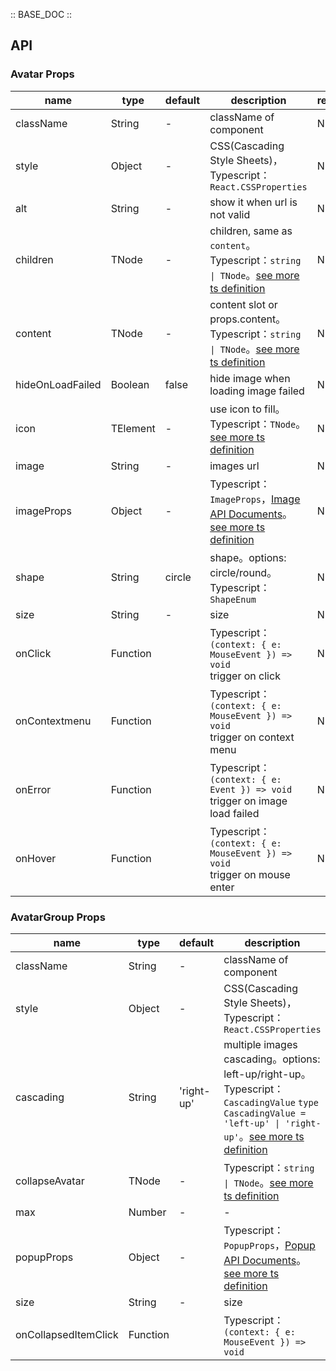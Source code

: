 :: BASE_DOC ::

## API

### Avatar Props

name | type | default | description | required
-- | -- | -- | -- | --
className | String | - | className of component | N
style | Object | - | CSS(Cascading Style Sheets)，Typescript：`React.CSSProperties` | N
alt | String | - | show it when url is not valid | N
children | TNode | - | children, same as `content`。Typescript：`string \| TNode`。[see more ts definition](https://github.com/Tencent/tdesign-react/blob/develop/src/common.ts) | N
content | TNode | - | content slot or props.content。Typescript：`string \| TNode`。[see more ts definition](https://github.com/Tencent/tdesign-react/blob/develop/src/common.ts) | N
hideOnLoadFailed | Boolean | false | hide image when loading image failed | N
icon | TElement | - | use icon to fill。Typescript：`TNode`。[see more ts definition](https://github.com/Tencent/tdesign-react/blob/develop/src/common.ts) | N
image | String | - | images url | N
imageProps | Object | - | Typescript：`ImageProps`，[Image API Documents](./image?tab=api)。[see more ts definition](https://github.com/Tencent/tdesign-react/blob/develop/src/avatar/type.ts) | N
shape | String | circle | shape。options: circle/round。Typescript：`ShapeEnum` | N
size | String | - | size | N
onClick | Function |  | Typescript：`(context: { e: MouseEvent }) => void`<br/>trigger on click | N
onContextmenu | Function |  | Typescript：`(context: { e: MouseEvent }) => void`<br/>trigger on context menu | N
onError | Function |  | Typescript：`(context: { e: Event }) => void`<br/>trigger on image load failed | N
onHover | Function |  | Typescript：`(context: { e: MouseEvent }) => void`<br/>trigger on mouse enter | N


### AvatarGroup Props

name | type | default | description | required
-- | -- | -- | -- | --
className | String | - | className of component | N
style | Object | - | CSS(Cascading Style Sheets)，Typescript：`React.CSSProperties` | N
cascading | String | 'right-up' | multiple images cascading。options: left-up/right-up。Typescript：`CascadingValue` `type CascadingValue = 'left-up' \| 'right-up'`。[see more ts definition](https://github.com/Tencent/tdesign-react/blob/develop/src/avatar/type.ts) | N
collapseAvatar | TNode | - | Typescript：`string \| TNode`。[see more ts definition](https://github.com/Tencent/tdesign-react/blob/develop/src/common.ts) | N
max | Number | - | \- | N
popupProps | Object | - | Typescript：`PopupProps`，[Popup API Documents](./popup?tab=api)。[see more ts definition](https://github.com/Tencent/tdesign-react/blob/develop/src/avatar/type.ts) | N
size | String | - | size | N
onCollapsedItemClick | Function |  | Typescript：`(context: { e: MouseEvent }) => void`<br/> | N
